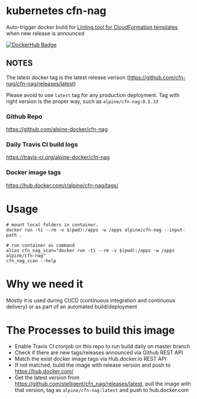# kubernetes cfn-nag

Auto-trigger docker build for [Linting tool for CloudFormation templates](https://github.com/stelligent/cfn_nag) when new release is announced

[![DockerHub Badge](http://dockeri.co/image/alpine/cfn-nag)](https://hub.docker.com/r/alpine/cfn-nag/)

## NOTES

The latest docker tag is the latest release verison (https://github.com/cfn-nag/cfn-nag/releases/latest)

Please avoid to use `latest` tag for any production deployment. Tag with right version is the proper way, such as `alpine/cfn-nag:0.5.33`

### Github Repo

https://github.com/alpine-docker/cfn-nag

### Daily Travis CI build logs

https://travis-ci.org/alpine-docker/cfn-nag

### Docker image tags

https://hub.docker.com/r/alpine/cfn-nag/tags/

# Usage

    # mount local folders in container.
    docker run -ti --rm -v $(pwd):/apps -w /apps alpine/cfn-nag --input-path .

    # run container as command
    alias cfn_nag_scan="docker run -ti --rm -v $(pwd):/apps -w /apps alpine/cfn-nag"
    cfn_nag_scan --help

# Why we need it

Mostly it is used during CI/CD (continuous integration and continuous delivery) or as part of an automated build/deployment

# The Processes to build this image

* Enable Travis CI cronjob on this repo to run build daily on master branch
* Check if there are new tags/releases announced via Github REST API
* Match the exist docker image tags via Hub.docker.io REST API
* If not matched, build the image with release version and push to https://hub.docker.com/
* Get the latest version from https://github.com/stelligent/cfn_nag/releases/latest, pull the image with that version, tag as `alpine/cfn-nag:latest` and push to hub.docker.com
